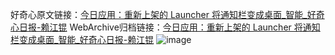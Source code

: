 好奇心原文链接：[今日应用：重新上架的 Launcher 将通知栏变成桌面_智能_好奇心日报-赖江锟](https://www.qdaily.com/articles/7570.html)
WebArchive归档链接：[今日应用：重新上架的 Launcher 将通知栏变成桌面_智能_好奇心日报-赖江锟](http://web.archive.org/web/20160421080843/http://www.qdaily.com/articles/7570.html)
![image](http://ww3.sinaimg.cn/large/007d5XDply1g3wjkf0fgqj30u02vfh98)